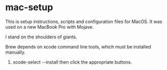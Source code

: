 # mac-setup

This is setup instructions, scripts and configuration files for MacOS. It was used on a new MacBook Pro with Mojave.

I stand on the shoulders of giants.

Brew depends on xcode command line tools, which must be installed manually.
1. xcode-select --install then click the appropriate buttons.

